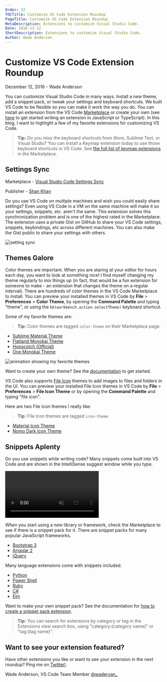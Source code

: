 ```yaml
---
Order: 22
TOCTitle: Customize VS Code Extension Roundup
PageTitle: Customize VS Code Extension Roundup
MetaDescription: Extensions to customize Visual Studio Code.
Date: 2016-12-12
ShortDescription: Extensions to customize Visual Studio Code.
Author: Wade Anderson
---
```


# Customize VS Code Extension Roundup

December 12, 2016 - Wade Anderson

You can customize Visual Studio Code in many ways. Install a new theme, add a snippet pack, or tweak your settings and keyboard shortcuts. We built VS Code to be flexible so you can make it work the way you do. You can install an extension from the VS Code [Marketplace](https://marketplace.visualstudio.com/vscode) or create your own (see [here](https://code.visualstudio.com/docs/extensions/overview) to get started writing an extension in JavaScript or TypeScript). In this blog, I want to highlight a few of my favorite extensions for customizing VS Code.

> **Tip:** Do you miss the keyboard shortcuts from Atom, Sublime Text, or Visual Studio? You can install a Keymap extension today to use those keyboard shortcuts in VS Code. See [the full list of keymap extensions](https://marketplace.visualstudio.com/search?target=vscode&category=Keymaps&sortBy=Downloads) in the Marketplace.

## Settings Sync

Marketplace - [Visual Studio Code Settings Sync](https://marketplace.visualstudio.com/items?itemName=Shan.code-settings-sync)

Publisher - [Shan Khan](https://marketplace.visualstudio.com/search?term=publisher%3A%22Shan%20Khan%22&target=VSCode&sortBy=Relevance)

Do you use VS Code on multiple machines and wish you could easily share settings? Even using VS Code in a VM on the same machine will make it so your settings, snippets, etc. aren't the same. This extension solves this synchronization problem and is one of the highest rated in the Marketplace. The extension uses a private Gist on GitHub to share your VS Code settings, snippets, keybindings, etc across different machines. You can also make the Gist public to share your settings with others.

![setting sync](2016_12_12_settings_sync.png)

## Themes Galore

Color themes are important. When you are staring at your editor for hours each day, you want to look at something nice! I find myself changing my theme regularly to mix things up (in fact, that would be a fun extension for someone to make - an extension that changes the theme on a regular interval). There are hundreds of color themes in the VS Code Marketplace to install. You can preview your installed themes in VS Code by **File** > **Preferences** > **Color Theme**, by opening the **Command Palette** and typing "theme", or using the `kb(workbench.action.selectTheme)` keyboard shortcut.

Some of my favorite themes are:

> **Tip:** Color themes are tagged `color-theme` on their Marketplace page.

- [Sublime Material Theme](https://marketplace.visualstudio.com/items?itemName=jprestidge.theme-material-theme)
- [Flatland Monokai Theme](https://marketplace.visualstudio.com/items?itemName=gerane.Theme-FlatlandMonokai)
- [Hopscotch (Official)](https://marketplace.visualstudio.com/items?itemName=idleberg.hopscotch)
- [One Monokai Theme](https://marketplace.visualstudio.com/items?itemName=azemoh.one-monokai)

![animation showing my favorite themes](2016_12_12_theme-preview.gif)

Want to create your own theme? See the [documentation](https://code.visualstudio.com/docs/extensionAPI/extension-points#_contributesthemes) to get started.

VS Code also supports [File Icon](https://code.visualstudio.com/docs/customization/themes#_select-an-icon-theme) themes to add images to files and folders in the UI. You can preview your installed File Icon themes in VS Code by **File** > **Preferences** > **File Icon Theme** or by opening the **Command Palette** and typing "file icon".

Here are two File Icon themes I really like:

> **Tip:** File Icon themes are tagged `icon-theme`.

- [Material Icon Theme](https://marketplace.visualstudio.com/items?itemName=PKief.material-icon-theme)
- [Nomo Dark Icon Theme](https://marketplace.visualstudio.com/items?itemName=be5invis.vscode-icontheme-nomo-dark)

## Snippets Aplenty

Do you use snippets while writing code? Many snippets come built into VS Code and are shown in the IntelliSense suggest window while you type.

<video id="snippets-showcase" src="https://az754404.vo.msecnd.net/public/snippets_showcase.mp4" placeholder="/images/userdefinedsnippets_snippets_placeholder.png" autoplay loop controls muted>
    Sorry you're browser doesn't support HTML 5 video.
</video>

When you start using a new library or framework, check the Marketplace to see if there is a snippet pack for it. There are snippet packs for many popular JavaScript frameworks.

- [Bootstrap 3](https://marketplace.visualstudio.com/items?itemName=wcwhitehead.bootstrap-3-snippets)
- [Angular 2](https://marketplace.visualstudio.com/items?itemName=johnpapa.Angular2)
- [jQuery](https://marketplace.visualstudio.com/items?itemName=donjayamanne.jquerysnippets)

Many language extensions come with snippets included.

- [Python](https://marketplace.visualstudio.com/items?itemName=donjayamanne.python)
- [Power Shell](https://marketplace.visualstudio.com/items?itemName=ms-vscode.PowerShell)
- [Ruby](https://marketplace.visualstudio.com/items?itemName=rebornix.Ruby)
- [C#](https://marketplace.visualstudio.com/items?itemName=ms-vscode.csharp)
- [Elm](https://marketplace.visualstudio.com/items?itemName=sbrink.elm)

Want to make your own snippet pack? See the documentation for [how to create a snippet pack extension](https://code.visualstudio.com/docs/extensions/language-support#_source-code-snippets).

> **Tip:** You can search for extensions by category or tag in the Extensions view search box, using "category:{category name}" or "tag:{tag name}".

## Want to see your extension featured?

Have other extensions you like or want to see your extension in the next roundup? Ping me on [Twitter!](https://twitter.com/waderyan_).

Wade Anderson, VS Code Team Member
[@waderyan_](https://twitter.com/waderyan_)



